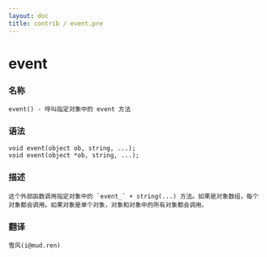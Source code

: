```yaml
---
layout: doc
title: contrib / event.pre
---
```

# event

### 名称

    event() - 呼叫指定对象中的 event 方法

### 语法

    void event(object ob, string, ...);
    void event(object *ob, string, ...);

### 描述

    这个外部函数调用指定对象中的 `event_` + string(...) 方法。如果是对象数组，每个对象都会调用。如果对象是单个对象，对象和对象中的所有对象都会调用。

### 翻译

    雪风(i@mud.ren)
